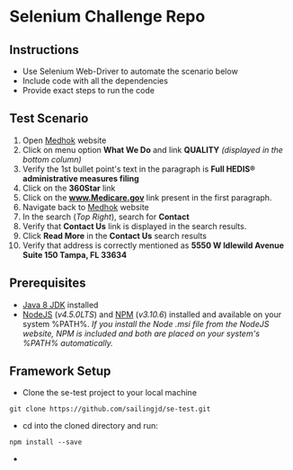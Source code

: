 

# Selenium Challenge Repo

## Instructions
* Use Selenium Web-Driver to automate the scenario below
* Include code with all the dependencies
* Provide exact steps to run the code

## Test Scenario
1. Open [Medhok](http://www.medhok.com) website
2. Click on menu option **What We Do** and link **QUALITY** *\(displayed in the bottom column\)*
3. Verify the 1st bullet point's text in the paragraph is **Full HEDIS® administrative measures filing**
4. Click on the **360Star** link
5. Click on the **www.Medicare.gov** link present in the first paragraph.
6. Navigate back to [Medhok](http://www.medhok.com) website
7. In the search \(*Top Right*\), search for **Contact**
8. Verify that **Contact Us** link is displayed in the search results.
9. Click **Read More** in the **Contact Us** search results
10. Verify that address is correctly mentioned as **5550 W Idlewild Avenue Suite 150 Tampa, FL 33634**

## Prerequisites
* [Java 8 JDK](http://www.oracle.com/technetwork/java/javase/downloads/index.html) installed
* [NodeJS](https://nodejs.org/en/download/) (*v4.5.0LTS*) and [NPM](https://www.npmjs.com/) (*v3.10.6*) installed and available on your system %PATH%. *If you install the Node .msi file from the NodeJS website, NPM is included and both are placed on your system's %PATH% automatically.*

## Framework Setup
* Clone the se-test project to your local machine
```
git clone https://github.com/sailingjd/se-test.git
```
* cd into the cloned directory and run:
```
npm install --save
```

*
